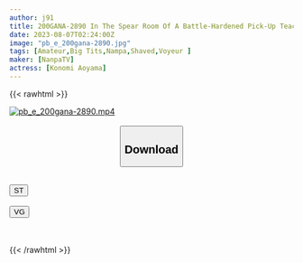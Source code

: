 ```yaml
---
author: j91
title: 200GANA-2890 In The Spear Room Of A Battle-Hardened Pick-Up Teacher, I Brought In Sex Hidden Shots 303. She Laughs With Her Charming Smile, And The Pleasant Expression On Her Face Is Irresistible! (Konomi Aoyama)
date: 2023-08-07T02:24:00Z
image: "pb_e_200gana-2890.jpg"
tags: [Amateur,Big Tits,Nampa,Shaved,Voyeur ]
maker: [NanpaTV]
actress: [Konomi Aoyama]
---
```



{{< rawhtml >}}

<div class="video" data-videoid="dR0YyljOlXukJqW">
    <a href="javascript:;">
        <img src="https://my.j91.asia/posts/pb_e_200gana-2890/pb_e_200gana-2890.jpg" width="WIDTH" height="HEIGHT" alt="pb_e_200gana-2890.mp4" loading="lazy">
    </a>
</div>

<script type="text/javascript" src="https://j91.asia/asset/on-demand-st.js"></script>

<br>
  <link rel="stylesheet" href="https://j91.asia/asset/bs5.css">
  
  <center>
  <button class="btn btn-primary" type="button" data-bs-toggle="collapse" data-bs-target=".multi-collapse" aria-expanded="false" aria-controls="multiCollapseExample1 multiCollapseExample2"><h2>Download</h2></button></center>
</p>
<div class="row">
  <div class="col">
    <div class="collapse multi-collapse" id="multiCollapseExample1">
      <div class="card card-body">
	      	      <br>
<div class="buttons">  
<a href="https://streamtape.to/v/dR0YyljOlXukJqW"><button class="btn-hover color-3"><i class="fa fa-download"></i> ST</button></a></div>
    </div>
  </div>
</div>
  <div class="col">
    <div class="collapse multi-collapse" id="multiCollapseExample2">
      <div class="card card-body">
	      <br>
<div class="buttons">
    <a href="https://vgembed.com/v/KNWlED62nR5kbpL"><button class="btn-hover color-9"><i class="fa fa-download"></i> VG</button></a></div>
<br><br>
      </div>
    </div>
  </div>
</div>

{{< /rawhtml >}}